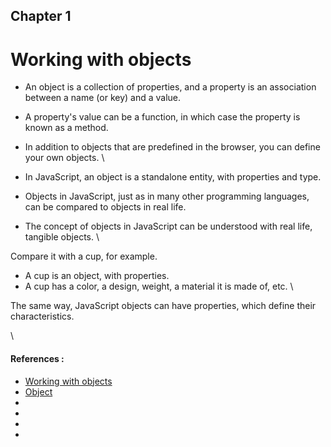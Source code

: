 ## Chapter 1

# Working with objects

- An object is a collection of properties, and a property is an association between a name (or key) and a value.
- A property's value can be a function, in which case the property is known as a method.
- In addition to objects that are predefined in the browser, you can define your own objects.
  \

- In JavaScript, an object is a standalone entity, with properties and type.
- Objects in JavaScript, just as in many other programming languages, can be compared to objects in real life.
- The concept of objects in JavaScript can be understood with real life, tangible objects.
  \

Compare it with a cup, for example.

- A cup is an object, with properties.
- A cup has a color, a design, weight, a material it is made of, etc.
  \

The same way, JavaScript objects can have properties, which define their characteristics.

\

#### References :

- [Working with objects](https://developer.mozilla.org/en-US/docs/Web/JavaScript/Guide/Working_with_Objects)
- [Object](https://developer.mozilla.org/en-US/docs/Web/JavaScript/Reference/Global_Objects/Object)
- []()
- []()
- []()
- []()
